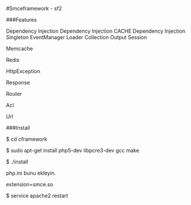 #Smceframework - sf2

###Features

Dependency Injection
Dependency Injection CACHE
Dependency Injection Singleton
EventManager
Loader
Collection
Output
Session

Memcache

Redis

HttpException

Response

Router

Acl

Url


###Install

$ cd cframework

$ sudo apt-get install php5-dev libpcre3-dev gcc make

$ ./install 

php.ini bunu ekleyin.

extension=smce.so

$ service apache2 restart